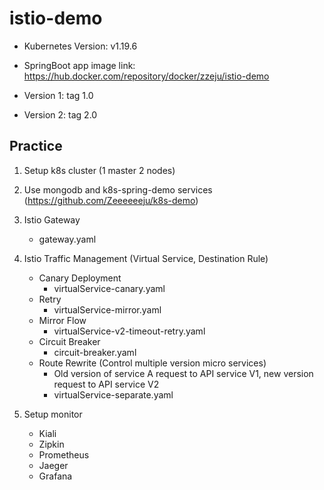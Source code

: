 # istio-demo

* Kubernetes Version: v1.19.6
* SpringBoot app image link: https://hub.docker.com/repository/docker/zzeju/istio-demo

* Version 1: tag 1.0 
* Version 2: tag 2.0

## Practice

1. Setup k8s cluster (1 master 2 nodes) 

2. Use mongodb and k8s-spring-demo services (https://github.com/Zeeeeeeju/k8s-demo)

3. Istio Gateway
    * gateway.yaml
    
4. Istio Traffic Management (Virtual Service, Destination Rule)
    * Canary Deployment
        * virtualService-canary.yaml
    * Retry
        * virtualService-mirror.yaml
    * Mirror Flow
        * virtualService-v2-timeout-retry.yaml
    * Circuit Breaker
        * circuit-breaker.yaml
    * Route Rewrite (Control multiple version micro services)
        * Old version of service A request to API service V1, new version request to API service V2
        * virtualService-separate.yaml
            
5. Setup monitor
   * Kiali
   * Zipkin
   * Prometheus
   * Jaeger
   * Grafana

